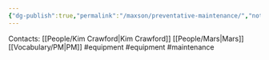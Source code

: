 ```yaml
---
{"dg-publish":true,"permalink":"/maxson/preventative-maintenance/","noteIcon":"","created":"2025-07-07T14:23:45.863-05:00"}
---
```


Contacts:
[[People/Kim Crawford\|Kim Crawford]]
[[People/Mars\|Mars]]
[[Vocabulary/PM\|PM]]
#equipment 
#equipment 
#maintenance 